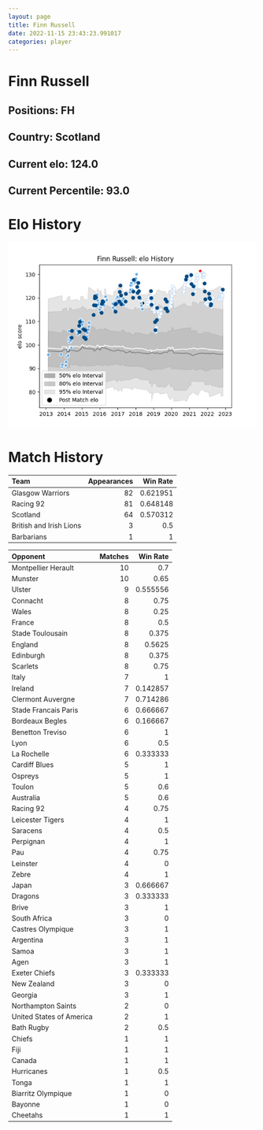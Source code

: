 ```yaml
---  
layout: page  
title: Finn Russell  
date: 2022-11-15 23:43:23.991017  
categories: player  
---
```

# Finn Russell

## Positions: FH

## Country: Scotland

## Current elo: 124.0

## Current Percentile: 93.0

# Elo History


![elo history](history_FinnRussell.png)
# Match History


| Team                    |   Appearances |   Win Rate |
|:------------------------|--------------:|-----------:|
| Glasgow Warriors        |            82 |   0.621951 |
| Racing 92               |            81 |   0.648148 |
| Scotland                |            64 |   0.570312 |
| British and Irish Lions |             3 |   0.5      |
| Barbarians              |             1 |   1        |

| Opponent                 |   Matches |   Win Rate |
|:-------------------------|----------:|-----------:|
| Montpellier Herault      |        10 |   0.7      |
| Munster                  |        10 |   0.65     |
| Ulster                   |         9 |   0.555556 |
| Connacht                 |         8 |   0.75     |
| Wales                    |         8 |   0.25     |
| France                   |         8 |   0.5      |
| Stade Toulousain         |         8 |   0.375    |
| England                  |         8 |   0.5625   |
| Edinburgh                |         8 |   0.375    |
| Scarlets                 |         8 |   0.75     |
| Italy                    |         7 |   1        |
| Ireland                  |         7 |   0.142857 |
| Clermont Auvergne        |         7 |   0.714286 |
| Stade Francais Paris     |         6 |   0.666667 |
| Bordeaux Begles          |         6 |   0.166667 |
| Benetton Treviso         |         6 |   1        |
| Lyon                     |         6 |   0.5      |
| La Rochelle              |         6 |   0.333333 |
| Cardiff Blues            |         5 |   1        |
| Ospreys                  |         5 |   1        |
| Toulon                   |         5 |   0.6      |
| Australia                |         5 |   0.6      |
| Racing 92                |         4 |   0.75     |
| Leicester Tigers         |         4 |   1        |
| Saracens                 |         4 |   0.5      |
| Perpignan                |         4 |   1        |
| Pau                      |         4 |   0.75     |
| Leinster                 |         4 |   0        |
| Zebre                    |         4 |   1        |
| Japan                    |         3 |   0.666667 |
| Dragons                  |         3 |   0.333333 |
| Brive                    |         3 |   1        |
| South Africa             |         3 |   0        |
| Castres Olympique        |         3 |   1        |
| Argentina                |         3 |   1        |
| Samoa                    |         3 |   1        |
| Agen                     |         3 |   1        |
| Exeter Chiefs            |         3 |   0.333333 |
| New Zealand              |         3 |   0        |
| Georgia                  |         3 |   1        |
| Northampton Saints       |         2 |   0        |
| United States of America |         2 |   1        |
| Bath Rugby               |         2 |   0.5      |
| Chiefs                   |         1 |   1        |
| Fiji                     |         1 |   1        |
| Canada                   |         1 |   1        |
| Hurricanes               |         1 |   0.5      |
| Tonga                    |         1 |   1        |
| Biarritz Olympique       |         1 |   0        |
| Bayonne                  |         1 |   0        |
| Cheetahs                 |         1 |   1        |